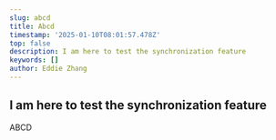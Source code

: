 ```yaml
---
slug: abcd
title: Abcd
timestamp: '2025-01-10T08:01:57.478Z'
top: false
description: I am here to test the synchronization feature
keywords: []
author: Eddie Zhang
---
```


## I am here to test the synchronization feature

ABCD
